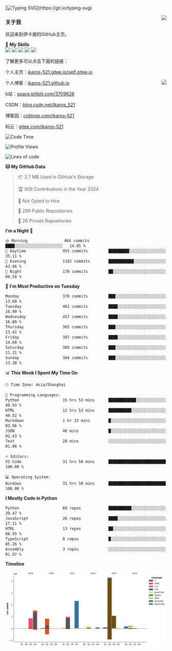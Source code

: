 [![Typing SVG](https://readme-typing-svg.herokuapp.com?size=25&duration=3000&color=8C43EA&vCenter=true&width=200&height=40&lines=Hi+Welcome+%F0%9F%91%8B%F0%9F%8F%BB;I'm+Love丶伊卡洛斯~~)](https://git.io/typing-svg)

<a href="#">
  <img align="right" src="https://github-readme-stats.vercel.app/api?username=Ikaros-521&count_private=true&show_icons=true&bg_color=15,f2f7fd,E0EAFC" />
</a>

### 关于我

欢迎来到伊卡酱的GitHub主页。

🌟 **My Skills**  
![](https://img.shields.io/badge/-C-A8B9CC?style=flat-square&logo=C&logoColor=fff)
![](https://img.shields.io/badge/-Python-3776AB?style=flat-square&logo=Python&logoColor=fff)
![](https://img.shields.io/badge/-JavaScript-F7DF1E?style=flat-square&logo=JavaScript&logoColor=fff)
![](https://img.shields.io/badge/-C++-00599C?style=flat-square&logo=Cpp&logoColor=fff)
![](https://img.shields.io/badge/-Linux-000000?style=flat-square&logo=Linux&logoColor=fff)

了解更多可以点击下面的链接：  

个人主页：[ikaros-521.gitee.io/self.gitee.io](https://ikaros-521.gitee.io/self.gitee.io/)  

<img align='right' src="https://github.com/Ikaros-521/Ikaros-521/assets/40910637/3a5e50bc-91dc-4aa5-b7a0-8b27ad1c2b33" height="330">

个人博客：[ikaros-521.github.io](https://ikaros-521.github.io/)  

b站：[space.bilibili.com/3709626](https://space.bilibili.com/3709626)  

CSDN：[blog.csdn.net/Ikaros_521](https://blog.csdn.net/Ikaros_521)  

博客园：[cnblogs.com/ikaros-521](https://www.cnblogs.com/ikaros-521)  

码云：[gitee.com/ikaros-521](https://gitee.com/ikaros-521)  


<!--START_SECTION:waka-->
![Code Time](http://img.shields.io/badge/Code%20Time-1%2C663%20hrs%2032%20mins-blue)

![Profile Views](http://img.shields.io/badge/Profile%20Views-7-blue)

![Lines of code](https://img.shields.io/badge/From%20Hello%20World%20I%27ve%20Written-12.9%20million%20lines%20of%20code-blue)

**🐱 My GitHub Data** 

> 📦 2.7 MB Used in GitHub's Storage 
 > 
> 🏆 908 Contributions in the Year 2024
 > 
> 🚫 Not Opted to Hire
 > 
> 📜 299 Public Repositories 
 > 
> 🔑 26 Private Repositories 
 > 
**I'm a Night 🦉** 

```text
🌞 Morning                404 commits         ████░░░░░░░░░░░░░░░░░░░░░   14.85 % 
🌆 Daytime                955 commits         █████████░░░░░░░░░░░░░░░░   35.11 % 
🌃 Evening                1182 commits        ███████████░░░░░░░░░░░░░░   43.46 % 
🌙 Night                  179 commits         ██░░░░░░░░░░░░░░░░░░░░░░░   06.58 % 
```
📅 **I'm Most Productive on Tuesday** 

```text
Monday                   370 commits         ███░░░░░░░░░░░░░░░░░░░░░░   13.60 % 
Tuesday                  462 commits         ████░░░░░░░░░░░░░░░░░░░░░   16.99 % 
Wednesday                457 commits         ████░░░░░░░░░░░░░░░░░░░░░   16.80 % 
Thursday                 365 commits         ███░░░░░░░░░░░░░░░░░░░░░░   13.42 % 
Friday                   397 commits         ████░░░░░░░░░░░░░░░░░░░░░   14.60 % 
Saturday                 305 commits         ███░░░░░░░░░░░░░░░░░░░░░░   11.21 % 
Sunday                   364 commits         ███░░░░░░░░░░░░░░░░░░░░░░   13.38 % 
```


📊 **This Week I Spent My Time On** 

```text
🕑︎ Time Zone: Asia/Shanghai

💬 Programming Languages: 
Python                   15 hrs 53 mins      ████████████░░░░░░░░░░░░░   49.93 % 
HTML                     12 hrs 53 mins      ██████████░░░░░░░░░░░░░░░   40.52 % 
Markdown                 1 hr 15 mins        █░░░░░░░░░░░░░░░░░░░░░░░░   03.96 % 
JSON                     46 mins             █░░░░░░░░░░░░░░░░░░░░░░░░   02.43 % 
Text                     20 mins             ░░░░░░░░░░░░░░░░░░░░░░░░░   01.06 % 

🔥 Editors: 
VS Code                  31 hrs 50 mins      █████████████████████████   100.00 % 

💻 Operating System: 
Windows                  31 hrs 50 mins      █████████████████████████   100.00 % 
```

**I Mostly Code in Python** 

```text
Python                   60 repos            ██████████░░░░░░░░░░░░░░░   39.47 % 
JavaScript               26 repos            ████░░░░░░░░░░░░░░░░░░░░░   17.11 % 
HTML                     13 repos            ██░░░░░░░░░░░░░░░░░░░░░░░   08.55 % 
TypeScript               8 repos             █░░░░░░░░░░░░░░░░░░░░░░░░   05.26 % 
Assembly                 3 repos             ░░░░░░░░░░░░░░░░░░░░░░░░░   01.97 % 
```



**Timeline**

![Lines of Code chart](https://raw.githubusercontent.com/Ikaros-521/Ikaros-521/main/assets/bar_graph.png)


<!--END_SECTION:waka-->


<!--
**Ikaros-521/Ikaros-521** is a ✨ _special_ ✨ repository because its `README.md` (this file) appears on your GitHub profile.

Here are some ideas to get you started:

- 🔭 I’m currently working on ...
- 🌱 I’m currently learning ...
- 👯 I’m looking to collaborate on ...
- 🤔 I’m looking for help with ...
- 💬 Ask me about ...
- 📫 How to reach me: ...
- 😄 Pronouns: ...
- ⚡ Fun fact: ...
-->
